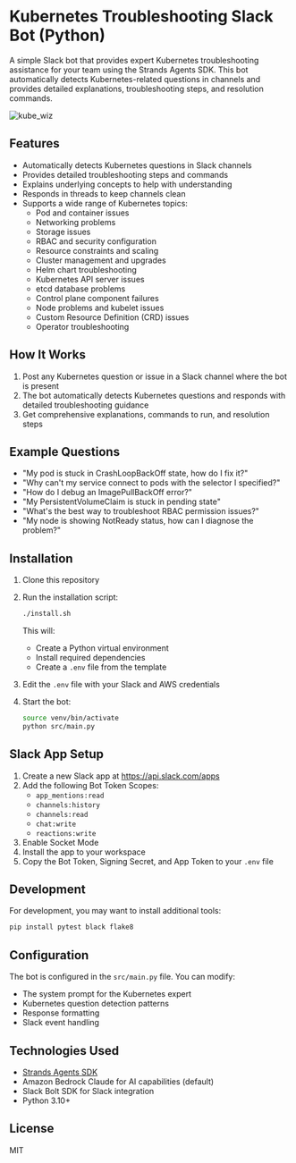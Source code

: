 # Kubernetes Troubleshooting Slack Bot (Python)

A simple Slack bot that provides expert Kubernetes troubleshooting assistance for your team using the Strands Agents SDK. This bot automatically detects Kubernetes-related questions in channels and provides detailed explanations, troubleshooting steps, and resolution commands.

![kube_wiz](https://github.com/user-attachments/assets/73316058-5208-421b-85b7-cc10465165d1)

## Features

- Automatically detects Kubernetes questions in Slack channels
- Provides detailed troubleshooting steps and commands
- Explains underlying concepts to help with understanding
- Responds in threads to keep channels clean
- Supports a wide range of Kubernetes topics:
  - Pod and container issues
  - Networking problems
  - Storage issues
  - RBAC and security configuration
  - Resource constraints and scaling
  - Cluster management and upgrades
  - Helm chart troubleshooting
  - Kubernetes API server issues
  - etcd database problems
  - Control plane component failures
  - Node problems and kubelet issues
  - Custom Resource Definition (CRD) issues
  - Operator troubleshooting

## How It Works

1. Post any Kubernetes question or issue in a Slack channel where the bot is present
2. The bot automatically detects Kubernetes questions and responds with detailed troubleshooting guidance
3. Get comprehensive explanations, commands to run, and resolution steps

## Example Questions

- "My pod is stuck in CrashLoopBackOff state, how do I fix it?"
- "Why can't my service connect to pods with the selector I specified?"
- "How do I debug an ImagePullBackOff error?"
- "My PersistentVolumeClaim is stuck in pending state"
- "What's the best way to troubleshoot RBAC permission issues?"
- "My node is showing NotReady status, how can I diagnose the problem?"

## Installation

1. Clone this repository
2. Run the installation script:
   ```bash
   ./install.sh
   ```
   This will:
   - Create a Python virtual environment
   - Install required dependencies
   - Create a `.env` file from the template

3. Edit the `.env` file with your Slack and AWS credentials

4. Start the bot:
   ```bash
   source venv/bin/activate
   python src/main.py
   ```

## Slack App Setup

1. Create a new Slack app at https://api.slack.com/apps
2. Add the following Bot Token Scopes:
   - `app_mentions:read`
   - `channels:history`
   - `channels:read`
   - `chat:write`
   - `reactions:write`
3. Enable Socket Mode
4. Install the app to your workspace
5. Copy the Bot Token, Signing Secret, and App Token to your `.env` file

## Development

For development, you may want to install additional tools:
```bash
pip install pytest black flake8
```

## Configuration

The bot is configured in the `src/main.py` file. You can modify:

- The system prompt for the Kubernetes expert
- Kubernetes question detection patterns
- Response formatting
- Slack event handling

## Technologies Used

- [Strands Agents SDK](https://github.com/strands-agents/sdk-python)
- Amazon Bedrock Claude for AI capabilities (default)
- Slack Bolt SDK for Slack integration
- Python 3.10+

## License

MIT
